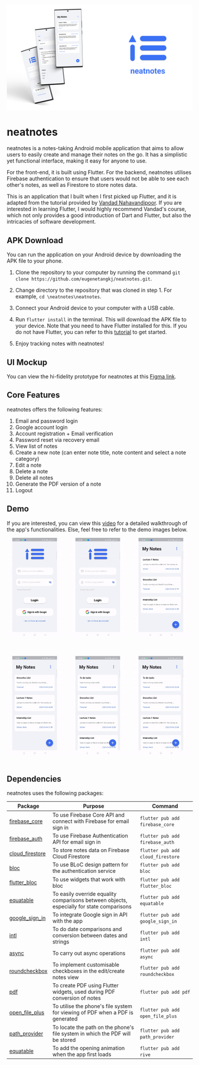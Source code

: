 <img src="neatnotes/assets/readme_images/readme-splash.png" width="700" />

# neatnotes

neatnotes is a notes-taking Android mobile application that aims to allow users to easily create and manage their notes on the go. It has a simplistic yet functional interface, making it easy
for anyone to use.

For the front-end, it is built using Flutter. For the backend, neatnotes utilises Firebase authentication to ensure that users would not be able to see each other's notes, as well as Firestore to store notes data.

This is an application that I built when I first picked up Flutter, and it is adapted from the tutorial provided by [Vandad Nahavandipoor](https://www.youtube.com/watch?v=VPvVD8t02U8). If you are interested in learning Flutter, I would highly recommend Vandad's course, which not only provides a good introduction of Dart and Flutter, but also the intricacies of software development.

## APK Download
You can run the application on your Android device by downloading the APK file to your phone.

1. Clone the repository to your computer by running the command `git clone https://github.com/eugenetangkj/neatnotes.git`.

2. Change directory to the repository that was cloned in step 1. For example, `cd \neatnotes\neatnotes`.

3. Connect your Android device to your computer with a USB cable.

4. Run `flutter install` in the terminal. This will download the APK file to your device. Note that
you need to have Flutter installed for this. If you do not have Flutter, you can refer to this [tutorial](https://www.youtube.com/watch?v=VFDbZk2xhO4) to get started.

5. Enjoy tracking notes with neatnotes!

## UI Mockup
You can view the hi-fidelity prototype for neatnotes at this [Figma link](https://www.figma.com/file/PPykJwYKVNBqVYFTJwzMPw/NeatNotes?type=design&node-id=0%3A1&t=9VcbUMcaPIIuP8sx-1).

## Core Features

neatnotes offers the following features:

1. Email and password login
2. Google account login
3. Account registration + Email verification
4. Password reset via recovery email
5. View list of notes
6. Create a new note (can enter note title, note content and select a note category)
7. Edit a note
8. Delete a note
9. Delete all notes
10. Generate the PDF version of a note
11. Logout

## Demo

If you are interested, you can view this [video](https://www.youtube.com/watch?v=PKrr3AFPh2I) for a detailed walkthrough of the app's functionalities. Else, feel free to refer to the demo images below.


<img src="neatnotes/assets//readme_images/login_gif.gif" width="30%">&nbsp;&nbsp;&nbsp;&nbsp;&nbsp;<img src="neatnotes/assets//readme_images/google_gif.gif" width="30%">&nbsp;&nbsp;&nbsp;&nbsp;&nbsp;<img src="neatnotes/assets//readme_images/edit_gif.gif" width="30%">&nbsp;&nbsp;&nbsp;&nbsp;&nbsp;

<div style="margin-top: 30px;">

<img src="neatnotes/assets//readme_images/create_gif.gif" width="30%">&nbsp;&nbsp;&nbsp;&nbsp;&nbsp;<img src="neatnotes/assets//readme_images/pdf_gif.gif" width="30%" margin-top=200>&nbsp;&nbsp;&nbsp;&nbsp;&nbsp;<img src="neatnotes/assets//readme_images/delete_gif.gif" width="30%">&nbsp;&nbsp;&nbsp;&nbsp;&nbsp;

</div>


## Dependencies
neatnotes uses the following packages:

| Package                                                     | Purpose                                                                                   | Command                           |
|-------------------------------------------------------------|-------------------------------------------------------------------------------------------|-----------------------------------|
| [firebase_core](https://pub.dev/packages/firebase_core)     | To use Firebase Core API and connect with Firebase for email sign in                      | `flutter pub add firebase_core`   |
| [firebase_auth](https://pub.dev/packages/firebase_auth)     | To use Firebase Authentication API for email sign in                                      | `flutter pub add firebase_auth`   |
| [cloud_firestore](https://pub.dev/packages/cloud_firestore) | To store notes data on Firebase Cloud Firestore                                           | `flutter pub add cloud_firestore` |
| [bloc](https://pub.dev/packages/bloc)                       | To use BLoC design pattern for the authentication service                                 | `flutter pub add bloc`            |
| [flutter_bloc](https://pub.dev/packages/flutter_bloc)       | To use widgets that work with bloc                                                        | `flutter pub add flutter_bloc`    |
| [equatable](https://pub.dev/packages/equatable)             | To easily override equality comparisons between objects, especially for state comparisons | `flutter pub add equatable`       |
| [google_sign_in](https://pub.dev/packages/google_sign_in)   | To integrate Google sign in API with the app                                              | `flutter pub add google_sign_in`  |
| [intl](https://pub.dev/packages/intl)                       | To do date comparisons and conversion between dates and strings                           | `flutter pub add intl`            |
| [async](https://pub.dev/packages/async)                     | To carry out async operations                                                             | `flutter pub add async`           |
| [roundcheckbox](https://pub.dev/packages/roundcheckbox)     | To implement customisable checkboxes in the edit/create notes view                        | `flutter pub add roundcheckbox`   |
| [pdf](https://pub.dev/packages/pdf)                         | To create PDF using Flutter widgets, used during PDF conversion of notes                  | `flutter pub add pdf`             |
| [open_file_plus](https://pub.dev/packages/open_file_plus)   | To utilise the phone's file system for viewing of PDF when a PDF is generated             | `flutter pub add open_file_plus`  |
| [path_provider](https://pub.dev/packages/path_provider)     | To locate the path on the phone's file system in which the PDF will be stored             | `flutter pub add path_provider`   |
| [equatable](https://pub.dev/packages/rive)                  | To add the opening animation when the app first loads                                     | `flutter pub add rive`            |
